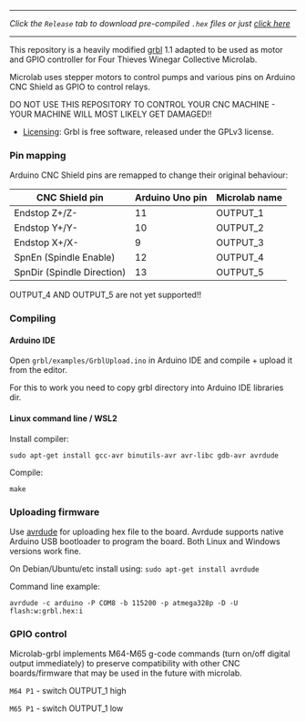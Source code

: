 
***
_Click the `Release` tab to download pre-compiled `.hex` files or just [click here](https://github.com/FourThievesVinegar/grbl/releases/)_
***
This repository is a heavily modified [grbl](https://github.com/gnea/grbl) 1.1 adapted to be used as motor and GPIO controller for Four Thieves Winegar Collective Microlab.

Microlab uses stepper motors to control pumps and various pins on Arduino CNC Shield as GPIO to control relays. 

DO NOT USE THIS REPOSITORY TO CONTROL YOUR CNC MACHINE - YOUR MACHINE WILL MOST LIKELY GET DAMAGED!!

* [Licensing](https://github.com/gnea/grbl/wiki/Licensing): Grbl is free software, released under the GPLv3 license.

### Pin mapping

Arduino CNC Shield pins are remapped to change their original behaviour:

| CNC Shield pin  | Arduino Uno pin  | Microlab name  | 
|---|---|---|
| Endstop Z+/Z-  | 11  | OUTPUT_1  |
| Endstop Y+/Y-  | 10 |  OUTPUT_2  |
| Endstop X+/X-  | 9 |  OUTPUT_3  |
| SpnEn (Spindle Enable)  | 12 |  OUTPUT_4  |
| SpnDir (Spindle Direction)  | 13 |  OUTPUT_5  |

OUTPUT_4 AND OUTPUT_5 are not yet supported!!


### Compiling

#### Arduino IDE

Open `grbl/examples/GrblUpload.ino` in Arduino IDE and compile + upload it from the editor.

For this to work you need to copy grbl directory into Arduino IDE libraries dir.

#### Linux command line / WSL2

Install compiler:

`sudo apt-get install gcc-avr binutils-avr avr-libc gdb-avr avrdude`

Compile:

`make`

### Uploading firmware

Use [avrdude](https://github.com/avrdudes/avrdude) for uploading hex file to the board. Avrdude supports native Arduino USB bootloader to program the board. Both Linux and Windows versions work fine.

On Debian/Ubuntu/etc install using:
`sudo apt-get install avrdude`

Command line example:

`avrdude -c arduino -P COM8 -b 115200 -p atmega328p -D -U flash:w:grbl.hex:i`


### GPIO control

Microlab-grbl implements M64-M65 g-code commands (turn on/off digital output immediately) to preserve compatibility with other CNC boards/firmware that may be used in the future with microlab.

`M64 P1` - switch OUTPUT_1 high

`M65 P1` - switch OUTPUT_1 low

